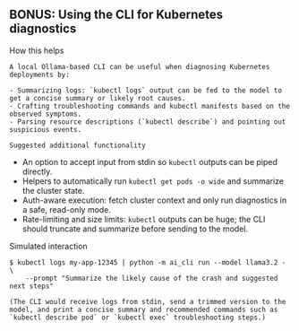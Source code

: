 BONUS: Using the CLI for Kubernetes diagnostics
----------------------------------------------

How this helps
~~~~~~~~~~~~~~
A local Ollama-based CLI can be useful when diagnosing Kubernetes deployments by:

- Summarizing logs: `kubectl logs` output can be fed to the model to get a concise summary or likely root causes.
- Crafting troubleshooting commands and kubectl manifests based on the observed symptoms.
- Parsing resource descriptions (`kubectl describe`) and pointing out suspicious events.

Suggested additional functionality
~~~~~~~~~~~~~~~~~~~~~~~~~~~~~~~~
- An option to accept input from stdin so `kubectl` outputs can be piped directly.
- Helpers to automatically run `kubectl get pods -o wide` and summarize the cluster state.
- Auth-aware execution: fetch cluster context and only run diagnostics in a safe, read-only mode.
- Rate-limiting and size limits: `kubectl` outputs can be huge; the CLI should truncate and summarize before sending to the model.

Simulated interaction
~~~~~~~~~~~~~~~~~~~~~
$ kubectl logs my-app-12345 | python -m ai_cli run --model llama3.2 - \
    --prompt "Summarize the likely cause of the crash and suggested next steps"

(The CLI would receive logs from stdin, send a trimmed version to the model, and print a concise summary and recommended commands such as `kubectl describe pod` or `kubectl exec` troubleshooting steps.)
